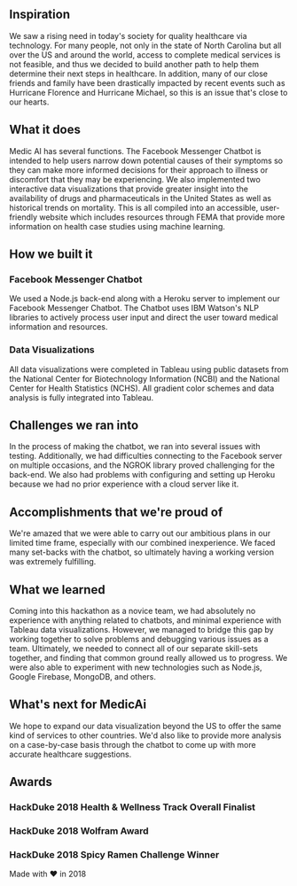 ## Inspiration
We saw a rising need in today's society for quality healthcare via technology. For many people, not only in the state of North Carolina but all over the US and around the world, access to complete medical services is not feasible, and thus we decided to build another path to help them determine their next steps in healthcare. In addition, many of our close friends and family have been drastically impacted by recent events such as Hurricane Florence and Hurricane Michael, so this is an issue that's close to our hearts.

## What it does
Medic AI has several functions. The Facebook Messenger Chatbot is intended to help users narrow down potential causes of their symptoms so they can make more informed decisions for their approach to illness or discomfort that they may be experiencing. We also implemented two interactive data visualizations that provide greater insight into the availability of drugs and pharmaceuticals in the United States as well as historical trends on mortality. This is all compiled into an accessible, user-friendly website which includes resources through FEMA that provide more information on health case studies using machine learning.

## How we built it
### Facebook Messenger Chatbot
We used a Node.js back-end along with a Heroku server to implement our Facebook Messenger Chatbot. The Chatbot uses IBM Watson's NLP libraries to actively process user input and direct the user toward medical information and resources.

### Data Visualizations
All data visualizations were completed in Tableau using public datasets from the National Center for Biotechnology Information (NCBI) and the National Center for Health Statistics (NCHS). All gradient color schemes and data analysis is fully integrated into Tableau.

## Challenges we ran into
In the process of making the chatbot, we ran into several issues with testing. Additionally, we had difficulties connecting to the Facebook server on multiple occasions, and the NGROK library proved challenging for the back-end. We also had problems with configuring and setting up Heroku because we had no prior experience with a cloud server like it.

## Accomplishments that we're proud of
We're amazed that we were able to carry out our ambitious plans in our limited time frame, especially with our combined inexperience. We faced many set-backs with the chatbot, so ultimately having a working version was extremely fulfilling.

## What we learned
Coming into this hackathon as a novice team, we had absolutely no experience with anything related to chatbots, and minimal experience with Tableau data visualizations. However, we managed to bridge this gap by working together to solve problems and debugging various issues as a team. Ultimately, we needed to connect all of our separate skill-sets together, and finding that common ground really allowed us to progress. We were also able to experiment with new technologies such as Node.js, Google Firebase, MongoDB, and others.

## What's next for MedicAi
We hope to expand our data visualization beyond the US to offer the same kind of services to other countries. We'd also like to provide more analysis on a case-by-case basis through the chatbot to come up with more accurate healthcare suggestions.

## Awards
### HackDuke 2018 Health & Wellness Track Overall Finalist
### HackDuke 2018 Wolfram Award
### HackDuke 2018 Spicy Ramen Challenge Winner

Made with ❤ in 2018

